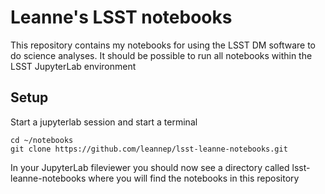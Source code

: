# Leanne's LSST notebooks

This repository contains my notebooks for using the LSST DM software to do science analyses. It should be possible to run all notebooks within the LSST JupyterLab environment

## Setup

Start a  jupyterlab session and start a terminal

```
cd ~/notebooks
git clone https://github.com/leannep/lsst-leanne-notebooks.git
```

In your JupyterLab fileviewer you should now see a directory called lsst-leanne-notebooks where you will find the notebooks in this repository
